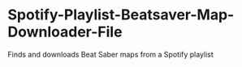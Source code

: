 # Spotify-Playlist-Beatsaver-Map-Downloader-File
Finds and downloads Beat Saber maps from a Spotify playlist
